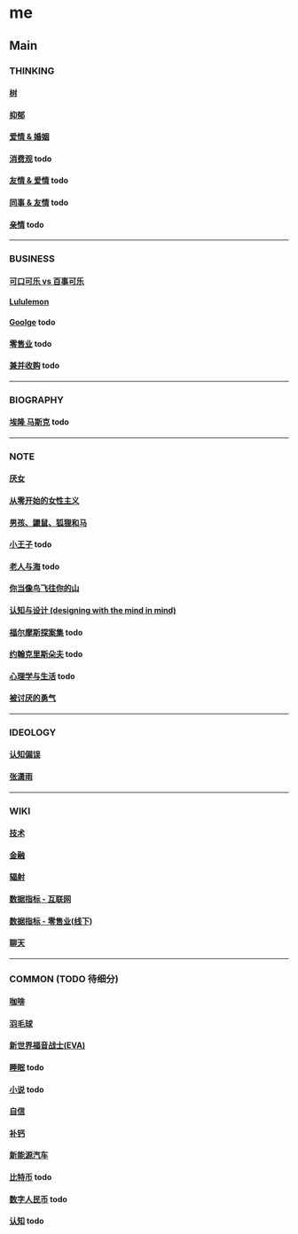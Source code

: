 # me

## Main

### THINKING

#### [树](main/the-tree.md)

#### [抑郁](main/depression.md)

#### [爱情 & 婚姻](main/love-and-marriage.md)

#### [消费观](main/consumption-concept.md) todo

#### [友情 & 爱情](main/friendship-and-love.md) todo

#### [同事 & 友情](main/colleague-and-friendship.md) todo

#### [亲情](main/parentage.md) todo

---

### BUSINESS

#### [可口可乐 vs 百事可乐](main/coke.md)

#### [Lululemon](main/lululemon.md)

#### [Goolge](main/_.md) todo

#### [零售业](main/retail.md) todo

#### [兼并收购](main/mergers-and-acquisitions.md) todo

---

### BIOGRAPHY

#### [埃隆 马斯克](main/elon-musk.md) todo

---

### NOTE

#### [厌女](main/misogyny.md)

#### [从零开始的女性主义](main/feminism-from-scratch.md)

#### [男孩、鼹鼠、狐狸和马](main/the-boy-the-mole-the-fox-the-horse.md)

#### [小王子](_.md) todo

#### [老人与海](_.md) todo

#### [你当像鸟飞往你的山](main/educated.md)

#### [认知与设计 (designing with the mind in mind)](main/designing-with-the-mind-in-mind.md)

#### [福尔摩斯探案集](_) todo

#### [约翰克里斯朵夫](_) todo

#### [心理学与生活](main/psychology-and-life.md) todo

#### [被讨厌的勇气](main/courage-to-be-disliked.md)

---

### IDEOLOGY

#### [认知偏误](main/cognitive-bias.md)

#### [张潇雨](main/zhangxiaoyu.md)

---

### WIKI

#### [技术](https://github.com/sung1011/note)

#### [金融](main/finance.md)

#### [辐射](main/radiation.md)

#### [数据指标 - 互联网](main/data-indicator-internet.md)

#### [数据指标 - 零售业(线下)](main/data-indicator-retail-offline.md)

#### [聊天](main/chat.md)

---

### COMMON (TODO 待细分)

#### [咖啡](main/coffee.md)

#### [羽毛球](main/badminton.md)

#### [新世界福音战士(EVA)](main/eva.md)

#### [睡眠](main/sleep.md) todo

#### [小说](main/novel.md) todo

#### [自信](main/confident.md)

#### [补钙](main/calcium.md)

#### [新能源汽车](main/new-energy-vehicle.md)

#### [比特币](_.md) todo

#### [数字人民币](main/e-cny.md) todo

#### [认知](main/perceive.md) todo